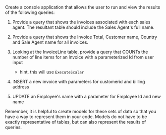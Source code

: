 Create a console application that allows the user to run and view the results of the following queries: 

1. Provide a query that shows the invoices associated with each sales agent. The resultant table should include the Sales Agent's full name.
1. Provide a query that shows the Invoice Total, Customer name, Country and Sale Agent name for all invoices.
1. Looking at the InvoiceLine table, provide a query that COUNTs the number of line items for an Invoice with a parameterized Id from user input
    
    - hint, this will use `ExecuteScalar`

1. INSERT a new invoice with parameters for customerid and billing address
1. UPDATE an Employee's name with a parameter for Employee Id and new name

Remember, it is helpful to create models for these sets of data so that you have a way to represent them in your code.  Models do not have to be exactly representative of tables, but can also represent the results of queries.
